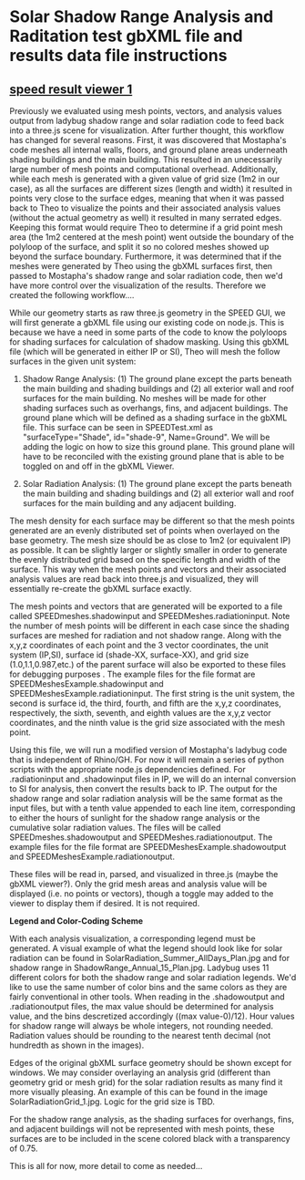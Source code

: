 
# Solar Shadow Range Analysis and Raditation test gbXML file and results data file instructions

## [speed result viewer 1]( http://www.ladybug.tools/spider/solar-well/speed-solar-data/speed-result-viewer-1.html )

Previously we evaluated using mesh points, vectors, and analysis values output from ladybug shadow range and solar radiation code to feed back into a three.js scene for visualization. After further thought, this workflow has changed for several reasons. First, it was discovered that Mostapha's code meshes all internal walls, floors, and ground plane areas underneath shading buildings and the main building. This resulted in an unecessarily large number of mesh points and computational overhead. Additionally, while each mesh is generated with a given value of grid size (1m2 in our case), as all the surfaces are different sizes (length and width) it resulted in points very close to the surface edges, meaning that when it was passed back to Theo to visualize the points and their associated analysis values (without the actual geometry as well) it resulted in many serrated edges. Keeping this format would require Theo to determine if a grid point mesh area (the 1m2 centered at the mesh point) went outside the boundary of the polyloop of the surface, and split it so no colored meshes showed up beyond the surface boundary. Furthermore, it was determined that if the meshes were generated by Theo using the gbXML surfaces first, then passed to Mostapha's shadow range and solar radiation code, then we'd have more control over the visualization of the results. Therefore we created the following workflow....

While our geometry starts as raw three.js geometry in the SPEED GUI, we will first generate a gbXML file using our existing code on node.js. This is because we have a need in some parts of the code to know the polyloops for shading surfaces for calculation of shadow masking. Using this gbXML file (which will be generated in either IP or SI), Theo will mesh the follow surfaces in the given unit system:

1. Shadow Range Analysis: (1) The ground plane except the parts beneath the main building and shading buildings and (2) all exterior wall and roof surfaces for the main building. No meshes will be made for other shading surfaces such as overhangs, fins, and adjacent buildings. The ground plane which will be defined as a shading surface in the gbXML file. This surface can be seen in        SPEEDTest.xml as "surfaceType="Shade", id="shade-9", Name=Ground". We will be adding the logic on how to size this ground plane. This ground plane will have to be reconciled with the existing ground plane that is able to be toggled on and off in the gbXML Viewer.

2. Solar Radiation Analysis: (1) The ground plane except the parts beneath the main building and shading buildings and (2) all exterior wall and roof surfaces for the main building and any adjacent building. 

The mesh density for each surface may be different so that the mesh points generated are an evenly distributed set of points when overlayed on the base geometry. The mesh size should be as close to 1m2 (or equivalent IP) as possible. It can be slightly larger or slightly smaller in order to generate the evenly distributed grid based on the specific length and width of the surface. This way when the mesh points and vectors and their associated analysis values are read back into three.js and visualized, they will essentially re-create the gbXML surface exactly.
           
The mesh points and vectors that are generated will be exported to a file called SPEEDmeshes.shadowinput and SPEEDMeshes.radiationinput. Note the number of mesh points will be different in each case since the shading surfaces are meshed for radiation and not shadow range. Along with the x,y,z coordinates of each point and the 3 vector coordinates, the unit system (IP,SI), surface id (shade-XX, surface-XX), and grid size (1.0,1.1,0.987,etc.) of the parent surface will also be exported to these files for debugging purposes . The example files for the file format are SPEEDMeshesExample.shadowinput and SPEEDMeshesExample.radiationinput. The first string is the unit system, the second is surface id, the third, fourth, and fifth are the x,y,z coordinates, respectively, the sixth, seventh, and eighth values are the x,y,z vector coordinates, and the ninth value is the grid size associated with the mesh point.

Using this file, we will run a modified version of Mostapha's ladybug code that is independent of Rhino/GH. For now it will remain a series of python scripts with the appropriate node.js dependencies defined. For .radiationinput and .shadowinput files in IP, we will do an internal conversion to SI for analysis, then convert the results back to IP. The output for the shadow range and solar radiation analysis will be the same format as the input files, but with a tenth value appended to each line item, corresponding to either the hours of sunlight for the shadow range analysis or the cumulative solar radiation values. The files will be called SPEEDmeshes.shadowoutput and SPEEDMeshes.radiationoutput. The example files for the file format are SPEEDMeshesExample.shadowoutput and SPEEDMeshesExample.radiationoutput. 

These files will be read in, parsed, and visualized in three.js (maybe the gbXML viewer?). Only the grid mesh areas and analysis value will be displayed (i.e. no points or vectors), though a toggle may added to the viewer to display them if desired. It is not required.

**Legend and Color-Coding Scheme**

With each analysis visualization, a corresponding legend must be generated. A visual example of what the legend should look like for solar radiation can be found in SolarRadiation_Summer_AllDays_Plan.jpg and for shadow range in ShadowRange_Annual_15_Plan.jpg. Ladybug uses 11 different colors for both the shadow range and solar radiation legends. We'd like to use the same number of color bins and the same colors as they are fairly conventional in other tools. When reading in the .shadowoutput and .radiationoutput files, the max value should be determined for analysis value, and the bins descretized accordingly ((max value-0)/12). Hour values for shadow range will always be whole integers, not rounding needed. Radiation values should be rounding to the nearest tenth decimal (not hundredth as shown in the images). 

Edges of the original gbXML surface geometry should be shown except for windows. We may consider overlaying an analysis grid (different than geometry grid or mesh grid) for the solar radiation results as many find it more visually pleasing. An example of this can be found in the image SolarRadiationGrid_1.jpg. Logic for the grid size is TBD.

For the shadow range analysis, as the shading surfaces for overhangs, fins, and adjacent buildings will not be represented with mesh points, these surfaces are to be included in the scene colored black with a transparency of 0.75.

This is all for now, more detail to come as needed...

